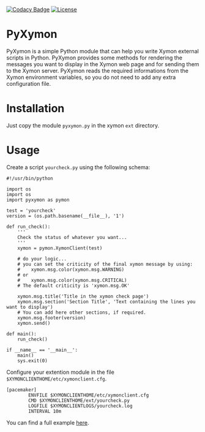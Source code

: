 [![Codacy Badge](https://api.codacy.com/project/badge/Grade/3df5f854b1e44e65a1c3fc5331d4043f)](https://www.codacy.com/app/madrisan/pyxymon?utm_source=github.com&amp;utm_medium=referral&amp;utm_content=madrisan/pyxymon&amp;utm_campaign=Badge_Grade)
[![License](https://img.shields.io/badge/License-GPL--3.0-blue.svg)](https://spdx.org/licenses/GPL-3.0.html)

# PyXymon

PyXymon is a simple Python module that can help you write Xymon external scripts in Python.
PyXymon provides some methods for rendering the messages you want to display in the Xymon web page and for sending them to the Xymon server.
PyXymon reads the required informations from the Xymon environment variables, so you do not need to add any extra configuration file.

# Installation

Just copy the module `pyxymon.py` in the xymon `ext` directory.

# Usage

Create a script `yourcheck.py` using the following schema:

```
#!/usr/bin/python

import os
import os
import pyxymon as pymon

test = 'yourcheck'
version = (os.path.basename(__file__), '1')

def run_check():
    '''
    Check the status of whatever you want...
    '''
    xymon = pymon.XymonClient(test)

    # do your logic...
    # you can set the criticity of the final xymon message by using:
    #    xymon.msg.color(xymon.msg.WARNING)
    # or
    #    xymon.msg.color(xymon.msg.CRITICAL)
    # The default criticity is 'xymon.msg.OK' 
    
    xymon.msg.title('Title in the xymon check page')
    xymon.msg.section('Section Title', 'Text containing the lines you want to display')
    # You can add here other sections, if required.
    xymon.msg.footer(version)
    xymon.send()

def main():
    run_check()

if __name__ == '__main__':
    main()
    sys.exit(0)
```

Configure your extention module in the file `$XYMONCLIENTHOME/etc/xymonclient.cfg`.

```
[pacemaker]
        ENVFILE $XYMONCLIENTHOME/etc/xymonclient.cfg
        CMD $XYMONCLIENTHOME/ext/yourcheck.py
        LOGFILE $XYMONCLIENTLOGS/yourcheck.log
        INTERVAL 10m
```

You can find a full example [here](example/bb-pacemaker.py).
